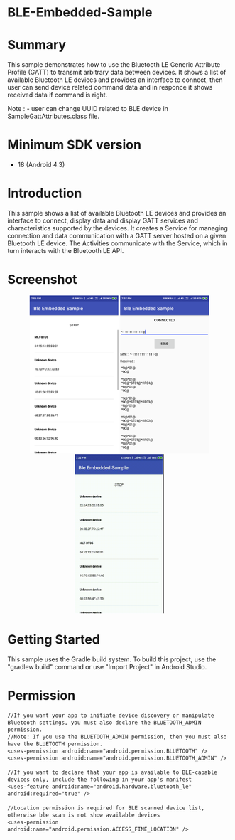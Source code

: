 # BLE-Embedded-Sample

# Summary  
This sample demonstrates how to use the Bluetooth LE Generic Attribute Profile (GATT) to transmit arbitrary data between devices.
It shows a list of available Bluetooth LE devices and provides an interface to connect,
then user can send device related command data and in responce it shows received data if command is right.

Note : - user can change UUID related to BLE device in SampleGattAttributes.class file.

# Minimum SDK version 
- 18 (Android 4.3)

# Introduction 
This sample shows a list of available Bluetooth LE devices and provides an interface to connect, display data and display GATT services and characteristics supported by the devices.
It creates a Service for managing connection and data communication with a GATT server hosted on a given Bluetooth LE device.
The Activities communicate with the Service, which in turn interacts with the Bluetooth LE API.

# Screenshot

<p align="center">
  <img src="Screenshots/BLE-Embedded(IOT)_1.png"  width="200" title="hover text">
<img src="Screenshots/BLE-Embedded(IOT)_2.png"  width="200" title="hover text">
<img src="Screenshots/BLE-Embedded(IOT).gif"  width="200" title="hover text">
</p>

# Getting Started 
This sample uses the Gradle build system. To build this project, use the "gradlew build" command or use "Import Project" in Android Studio.

# Permission 
	//If you want your app to initiate device discovery or manipulate Bluetooth settings, you must also declare the BLUETOOTH_ADMIN permission. 
	//Note: If you use the BLUETOOTH_ADMIN permission, then you must also have the BLUETOOTH permission.
	<uses-permission android:name="android.permission.BLUETOOTH" />
	<uses-permission android:name="android.permission.BLUETOOTH_ADMIN" />
	
	//If you want to declare that your app is available to BLE-capable devices only, include the following in your app's manifest
	<uses-feature android:name="android.hardware.bluetooth_le" android:required="true" />
	
	//Location permission is required for BLE scanned device list, otherwise ble scan is not show available devices
	<uses-permission android:name="android.permission.ACCESS_FINE_LOCATION" />
